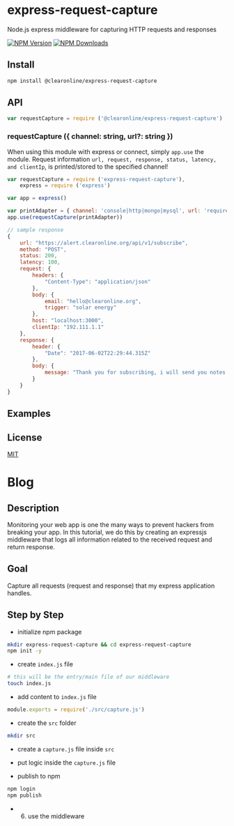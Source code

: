 # express-request-capture
Node.js express middleware for capturing HTTP requests and responses

[![NPM Version][npm-image]][npm-url]
[![NPM Downloads][downloads-image]][downloads-url]

## Install

```bash
npm install @clearonline/express-request-capture
```

## API

```js
var requestCapture = require ('@clearonline/express-request-capture')
```

### requestCapture ({ channel: string, url?: string })

When using this module with express or connect, simply `app.use` the module.
Request information `url, request, response, status, latency, and clientIp`, is printed/stored to the specified channel!
```js
var requestCapture = require ('express-request-capture'),
    express = require ('express')

var app = express()

var printAdapter = { channel: 'console|http|mongo|mysql', url: 'required if channel is either http or database' };
app.use(requestCapture(printAdapter))
```

```js
// sample response
{
    url: "https://alert.clearonline.org/api/v1/subscribe",
    method: "POST",
    status: 200,
    latency: 100,
    request: {
        headers: {
            "Content-Type": "application/json"
        },
        body: {
            email: "hello@clearonline.org",
            trigger: "solar energy"
        },
        host: "localhost:3000",
        clientIp: "192.111.1.1"
    },
    response: {
        header: {
            "Date": "2017-06-02T22:29:44.315Z"
        },
        body: {
            message: "Thank you for subscribing, i will send you notes every monday!"
        }
    }
}
```

## Examples

## License

[MIT](LICENSE)

[npm-image]: https://img.shields.io/npm/v/@clearonline/express-request-capture.svg?style=flat
[npm-url]: https://npmjs.org/package/@clearonline/express-request-capture
[downloads-image]: https://img.shields.io/npm/dm/@clearonline/express-request-capture.svg?style=flat
[downloads-url]: https://npmjs.org/package/@clearonline/express-request-capture


# Blog

## Description

Monitoring your web app is one the many ways to prevent hackers from breaking your app. In this tutorial, we do this by creating an expressjs middleware that logs all information related to the received request and return response.

## Goal

Capture all requests (request and response) that my express application handles.

## Step by Step

* initialize npm package

```sh
mkdir express-request-capture && cd express-request-capture
npm init -y
```

* create `index.js` file

```sh
# this will be the entry/main file of our middleware
touch index.js
```

* add content to `index.js` file

```js
module.exports = require('./src/capture.js')
```

* create the `src` folder

```sh
mkdir src
```

* create a `capture.js` file inside `src`

* put logic inside the `capture.js` file

* publish to npm

```sh
npm login
npm publish
```

* 6. use the middleware

```sh

```


